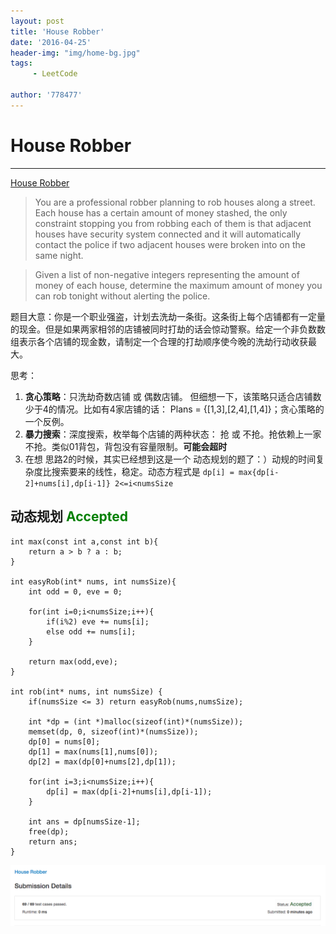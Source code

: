 ```yaml
---
layout: post
title: 'House Robber'
date: '2016-04-25'
header-img: "img/home-bg.jpg"
tags:
     - LeetCode
     
author: '778477'
---
```


# House Robber
- - -

[House Robber](https://leetcode.com/problems/house-robber/)

> You are a professional robber planning to rob houses along a street. Each house has a certain amount of money stashed, the only constraint stopping you from robbing each of them is that adjacent houses have security system connected and it will automatically contact the police if two adjacent houses were broken into on the same night.

> Given a list of non-negative integers representing the amount of money of each house, determine the maximum amount of money you can rob tonight without alerting the police.

题目大意：你是一个职业强盗，计划去洗劫一条街。这条街上每个店铺都有一定量的现金。但是如果两家相邻的店铺被同时打劫的话会惊动警察。给定一个非负数数组表示各个店铺的现金数，请制定一个合理的打劫顺序使今晚的洗劫行动收获最大。

思考： 
 
 1. **贪心策略**：只洗劫奇数店铺 或 偶数店铺。 但细想一下，该策略只适合店铺数少于4的情况。比如有4家店铺的话： Plans = {[1,3],[2,4],[1,4]}；贪心策略的一个反例。
 2. **暴力搜索**：深度搜索，枚举每个店铺的两种状态： 抢 或 不抢。抢依赖上一家不抢。类似01背包，背包没有容量限制。**可能会超时**
 3. 在想 思路2的时候，其实已经想到这是一个 动态规划的题了：）动规的时间复杂度比搜索要来的线性，稳定。动态方程式是 `dp[i] = max{dp[i-2]+nums[i],dp[i-1]} 2<=i<numsSize`
 
 
 
## 动态规划 <span style="color:green;">Accepted</span> 
 
```
int max(const int a,const int b){
    return a > b ? a : b;
}

int easyRob(int* nums, int numsSize){
    int odd = 0, eve = 0;
    
    for(int i=0;i<numsSize;i++){
        if(i%2) eve += nums[i];
        else odd += nums[i];
    }
    
    return max(odd,eve);
}

int rob(int* nums, int numsSize) {
    if(numsSize <= 3) return easyRob(nums,numsSize);
    
    int *dp = (int *)malloc(sizeof(int)*(numsSize));
    memset(dp, 0, sizeof(int)*(numsSize));
    dp[0] = nums[0];
    dp[1] = max(nums[1],nums[0]);
    dp[2] = max(dp[0]+nums[2],dp[1]);
    
    for(int i=3;i<numsSize;i++){
        dp[i] = max(dp[i-2]+nums[i],dp[i-1]);
    }
    
    int ans = dp[numsSize-1];
    free(dp);
    return ans;
}

```

![](https://raw.githubusercontent.com/778477/778477.github.io/master/img/house_robber.png)